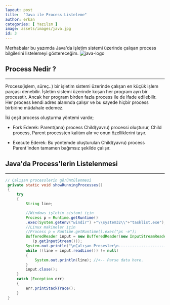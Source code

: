 ```yaml
---
layout: post
title:  "Java ile Process Listeleme"
author: erkan
categories: [ Yazılım ]
image: assets/images/java.jpg
id: 3
---
```


Merhabalar bu yazımda Java'da işletim sistemi üzerinde çalışan process bilgilerini listelemeyi göstereceğim.
![java-logo](https://user-images.githubusercontent.com/9788440/28365107-dc581d46-6c8f-11e7-8eb9-8305b03ab5b5.jpg)

## Process Nedir ?
-----
Process(işlem, süreç..) bir işletim sistemi üzerinde çalışan en küçük işlem parçası denebilir. İşletim sistemi üzerinde koşan her program ayrı bir processtir. Ancak her program birden fazla process ile de ifade edilebilir. Her process kendi adres alanında çalışır ve bu sayede hiçbir process birbirine müdahale edemez.

İki çeşit process oluşturma yöntemi vardır;

* Fork Ederek: Parent(ana) process Child(yavru) processi oluşturur, Child process, Parent processten kalıtım alır ve onun özelliklerini taşır.

* Execute Ederek: Bu yöntemde oluşturulan Child(yavru) process Parent'inden tamamen bağımsız şekilde çalışır.

## Java'da Process'lerin Listelenmesi
-----

```java
// Çalışan processlerin görüntülenmesi
 private static void showRunningProcesses()
 {
     try
     {
         String line;

         //Windows işletim sistemi için
         Process p = Runtime.getRuntime()
         .exec(System.getenv("windir") +"\\system32\\"+"tasklist.exe");
         //Linux makineler için
         //Process p = Runtime.getRuntime().exec("ps -e");
         BufferedReader input = new BufferedReader(new InputStreamReader
            (p.getInputStream()));
         System.out.println("\nÇalışan Prosesler\n-----------------------");
         while ((line = input.readLine()) != null)
         {
             System.out.println(line); //<-- Parse data here.
         }
         input.close();
     }
     catch (Exception err)
     {
         err.printStackTrace();
     }
 }
```

